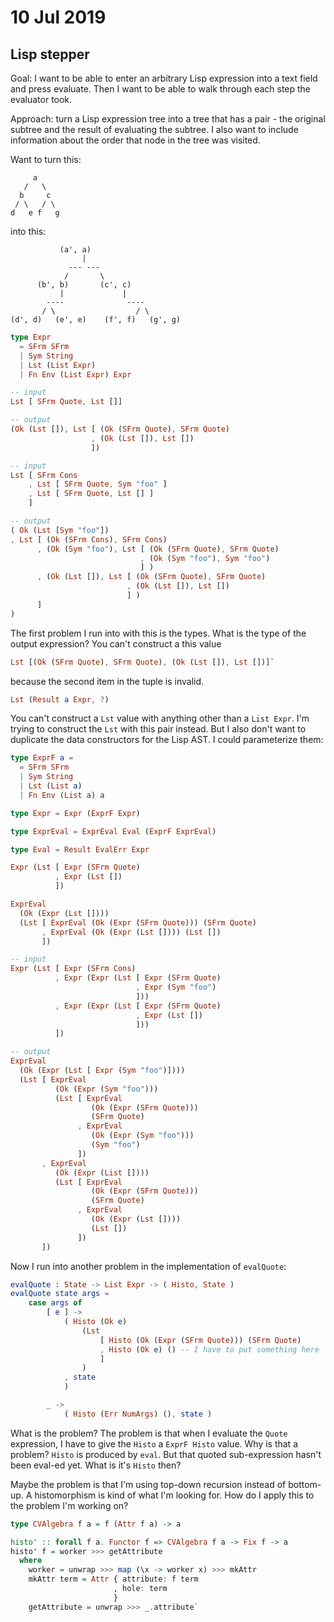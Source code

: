 # 10 Jul 2019

## Lisp stepper

Goal: I want to be able to enter an arbitrary Lisp expression into a text field
and press evaluate. 
Then I want to be able to walk through each step the evaluator took.

Approach: turn a Lisp expression tree into a tree that has a pair - 
the original subtree and the result of evaluating the subtree.
I also want to include information about the order that node in the tree was
visited.

Want to turn this:

```
     a
   /   \
  b     c
 / \   / \
d   e f   g
```

into this:

```
           (a', a)
                |
             --- ---
            /       \
      (b', b)       (c', c)
           |             |
        ----              ----
       / \                  / \
(d', d)   (e', e)    (f', f)   (g', g)
```

```elm
type Expr
  = SFrm SFrm
  | Sym String
  | Lst (List Expr)
  | Fn Env (List Expr) Expr
```

```elm
-- input
Lst [ SFrm Quote, Lst []]

-- output
(Ok (Lst []), Lst [ (Ok (SFrm Quote), SFrm Quote)
                  , (Ok (Lst []), Lst [])
                  ])
```

```elm
-- input
Lst [ SFrm Cons
    , Lst [ SFrm Quote, Sym "foo" ]
    , Lst [ SFrm Quote, Lst [] ]
    ]

-- output
( Ok (Lst [Sym "foo"])
, Lst [ (Ok (SFrm Cons), SFrm Cons)
      , (Ok (Sym "foo"), Lst [ (Ok (SFrm Quote), SFrm Quote)
                             , (Ok (Sym "foo"), Sym "foo") 
                             ] )
      , (Ok (Lst []), Lst [ (Ok (SFrm Quote), SFrm Quote)
                          , (Ok (Lst []), Lst []) 
                          ] )
      ]
)
```

The first problem I run into with this is the types.
What is the type of the output expression?
You can't construct a this value

```elm
Lst [(Ok (SFrm Quote), SFrm Quote), (Ok (Lst []), Lst [])]`
```

because the second item in the tuple is invalid.

```elm
Lst (Result a Expr, ?)
```

You can't construct a `Lst` value with anything other than a `List Expr`.
I'm trying to construct the `Lst` with this pair instead.
But I also don't want to duplicate the data constructors for the Lisp AST.
I could parameterize them:

```elm
type ExprF a =
  = SFrm SFrm
  | Sym String
  | Lst (List a)
  | Fn Env (List a) a

type Expr = Expr (ExprF Expr)

type ExprEval = ExprEval Eval (ExprF ExprEval)

type Eval = Result EvalErr Expr
```

```elm
Expr (Lst [ Expr (SFrm Quote)
          , Expr (Lst [])
          ])
```

```elm
ExprEval 
  (Ok (Expr (Lst [])))
  (Lst [ ExprEval (Ok (Expr (SFrm Quote))) (SFrm Quote) 
       , ExprEval (Ok (Expr (Lst []))) (Lst [])
       ])
```

```elm
-- input
Expr (Lst [ Expr (SFrm Cons)
          , Expr (Expr (Lst [ Expr (SFrm Quote)
                            , Expr (Sym "foo")
                            ]))
          , Expr (Expr (Lst [ Expr (SFrm Quote)
                            , Expr (Lst [])
                            ]))
          ])

-- output
ExprEval
  (Ok (Expr (Lst [ Expr (Sym "foo")])))
  (Lst [ ExprEval 
          (Ok (Expr (Sym "foo"))) 
          (Lst [ ExprEval 
                  (Ok (Expr (SFrm Quote))) 
                  (SFrm Quote)
               , ExprEval 
                  (Ok (Expr (Sym "foo"))) 
                  (Sym "foo")
               ])
       , ExprEval 
          (Ok (Expr (List []))) 
          (Lst [ ExprEval 
                  (Ok (Expr (SFrm Quote))) 
                  (SFrm Quote)
               , ExprEval 
                  (Ok (Expr (Lst []))) 
                  (Lst [])
               ])
       ])
```

Now I run into another problem in the implementation of `evalQuote`:

```elm
evalQuote : State -> List Expr -> ( Histo, State )
evalQuote state args =
    case args of
        [ e ] ->
            ( Histo (Ok e)
                (Lst
                    [ Histo (Ok (Expr (SFrm Quote))) (SFrm Quote)
                    , Histo (Ok e) () -- I have to put something here
                    ]
                )
            , state
            )

        _ ->
            ( Histo (Err NumArgs) (), state )
```

What is the problem?
The problem is that when I evaluate the `Quote` expression, I have to give the
`Histo` a `ExprF Histo` value.
Why is that a problem?
`Histo` is produced by `eval`.
But that quoted sub-expression hasn't been eval-ed yet.
What is it's `Histo` then?

Maybe the problem is that I'm using top-down recursion instead of bottom-up.
A histomorphism is kind of what I'm looking for.
How do I apply this to the problem I'm working on?

```purescript
type CVAlgebra f a = f (Attr f a) -> a

histo' :: forall f a. Functor f => CVAlgebra f a -> Fix f -> a
histo' f = worker >>> getAttribute
  where
    worker = unwrap >>> map (\x -> worker x) >>> mkAttr
    mkAttr term = Attr { attribute: f term
                       , hole: term
                       }
    getAttribute = unwrap >>> _.attribute`
```
